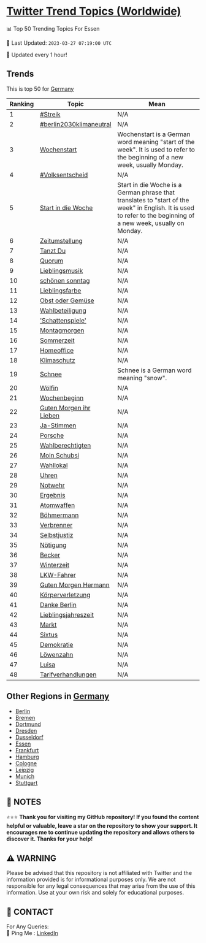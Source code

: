 [Twitter Trend Topics (Worldwide)](https://github.com/ErcinDedeoglu/Twitter-Trend-Topics)
==========


📊 Top 50 Trending Topics For Essen

📆 Last Updated: `2023-03-27 07:19:00 UTC`

🔧 Updated every 1 hour!


## Trends

This is top 50 for [Germany](</Germany>)

| Ranking | Topic | Mean |
| ------- | ------------ | ------------ |
| 1 | [#Streik](http://twitter.com/search?q=%23Streik) | N/A |
| 2 | [#berlin2030klimaneutral](http://twitter.com/search?q=%23berlin2030klimaneutral) | N/A |
| 3 | [Wochenstart](http://twitter.com/search?q=Wochenstart) | Wochenstart is a German word meaning "start of the week". It is used to refer to the beginning of a new week, usually Monday. |
| 4 | [#Volksentscheid](http://twitter.com/search?q=%23Volksentscheid) | N/A |
| 5 | [Start in die Woche](http://twitter.com/search?q=Start+in+die+Woche) | Start in die Woche is a German phrase that translates to "start of the week" in English. It is used to refer to the beginning of a new week, usually on Monday. |
| 6 | [Zeitumstellung](http://twitter.com/search?q=Zeitumstellung) | N/A |
| 7 | [Tanzt Du](http://twitter.com/search?q=Tanzt+Du) | N/A |
| 8 | [Quorum](http://twitter.com/search?q=Quorum) | N/A |
| 9 | [Lieblingsmusik](http://twitter.com/search?q=Lieblingsmusik) | N/A |
| 10 | [schönen sonntag](http://twitter.com/search?q=sch%c3%b6nen+sonntag) | N/A |
| 11 | [Lieblingsfarbe](http://twitter.com/search?q=Lieblingsfarbe) | N/A |
| 12 | [Obst oder Gemüse](http://twitter.com/search?q=Obst+oder+Gem%c3%bcse) | N/A |
| 13 | [Wahlbeteiligung](http://twitter.com/search?q=Wahlbeteiligung) | N/A |
| 14 | ['Schattenspiele'](http://twitter.com/search?q=%27Schattenspiele%27) | N/A |
| 15 | [Montagmorgen](http://twitter.com/search?q=Montagmorgen) | N/A |
| 16 | [Sommerzeit](http://twitter.com/search?q=Sommerzeit) | N/A |
| 17 | [Homeoffice](http://twitter.com/search?q=Homeoffice) | N/A |
| 18 | [Klimaschutz](http://twitter.com/search?q=Klimaschutz) | N/A |
| 19 | [Schnee](http://twitter.com/search?q=Schnee) | Schnee is a German word meaning "snow". |
| 20 | [Wölfin](http://twitter.com/search?q=W%c3%b6lfin) | N/A |
| 21 | [Wochenbeginn](http://twitter.com/search?q=Wochenbeginn) | N/A |
| 22 | [Guten Morgen ihr Lieben](http://twitter.com/search?q=Guten+Morgen+ihr+Lieben) | N/A |
| 23 | [Ja-Stimmen](http://twitter.com/search?q=Ja-Stimmen) | N/A |
| 24 | [Porsche](http://twitter.com/search?q=Porsche) | N/A |
| 25 | [Wahlberechtigten](http://twitter.com/search?q=Wahlberechtigten) | N/A |
| 26 | [Moin Schubsi](http://twitter.com/search?q=Moin+Schubsi) | N/A |
| 27 | [Wahllokal](http://twitter.com/search?q=Wahllokal) | N/A |
| 28 | [Uhren](http://twitter.com/search?q=Uhren) | N/A |
| 29 | [Notwehr](http://twitter.com/search?q=Notwehr) | N/A |
| 30 | [Ergebnis](http://twitter.com/search?q=Ergebnis) | N/A |
| 31 | [Atomwaffen](http://twitter.com/search?q=Atomwaffen) | N/A |
| 32 | [Böhmermann](http://twitter.com/search?q=B%c3%b6hmermann) | N/A |
| 33 | [Verbrenner](http://twitter.com/search?q=Verbrenner) | N/A |
| 34 | [Selbstjustiz](http://twitter.com/search?q=Selbstjustiz) | N/A |
| 35 | [Nötigung](http://twitter.com/search?q=N%c3%b6tigung) | N/A |
| 36 | [Becker](http://twitter.com/search?q=Becker) | N/A |
| 37 | [Winterzeit](http://twitter.com/search?q=Winterzeit) | N/A |
| 38 | [LKW-Fahrer](http://twitter.com/search?q=LKW-Fahrer) | N/A |
| 39 | [Guten Morgen Hermann](http://twitter.com/search?q=Guten+Morgen+Hermann) | N/A |
| 40 | [Körperverletzung](http://twitter.com/search?q=K%c3%b6rperverletzung) | N/A |
| 41 | [Danke Berlin](http://twitter.com/search?q=Danke+Berlin) | N/A |
| 42 | [Lieblingsjahreszeit](http://twitter.com/search?q=Lieblingsjahreszeit) | N/A |
| 43 | [Markt](http://twitter.com/search?q=Markt) | N/A |
| 44 | [Sixtus](http://twitter.com/search?q=Sixtus) | N/A |
| 45 | [Demokratie](http://twitter.com/search?q=Demokratie) | N/A |
| 46 | [Löwenzahn](http://twitter.com/search?q=L%c3%b6wenzahn) | N/A |
| 47 | [Luisa](http://twitter.com/search?q=Luisa) | N/A |
| 48 | [Tarifverhandlungen](http://twitter.com/search?q=Tarifverhandlungen) | N/A |



## Other Regions in [Germany](</Germany>)

* [Berlin](</Germany/Berlin.md>)
* [Bremen](</Germany/Bremen.md>)
* [Dortmund](</Germany/Dortmund.md>)
* [Dresden](</Germany/Dresden.md>)
* [Dusseldorf](</Germany/Dusseldorf.md>)
* [Essen](</Germany/Essen.md>)
* [Frankfurt](</Germany/Frankfurt.md>)
* [Hamburg](</Germany/Hamburg.md>)
* [Cologne](</Germany/Cologne.md>)
* [Leipzig](</Germany/Leipzig.md>)
* [Munich](</Germany/Munich.md>)
* [Stuttgart](</Germany/Stuttgart.md>)



## 📝 NOTES

⭐⭐⭐ **Thank you for visiting my GitHub repository! If you found the content helpful or valuable, leave a star on the repository to show your support. It encourages me to continue updating the repository and allows others to discover it. Thanks for your help!**


## ⚠️ WARNING

Please be advised that this repository is not affiliated with Twitter and the information provided is for informational purposes only. We are not responsible for any legal consequences that may arise from the use of this information. Use at your own risk and solely for educational purposes.


## 📨 CONTACT

 For Any Queries:  
            🏓 Ping Me : [LinkedIn](https://www.linkedin.com/in/ercindedeoglu/)
